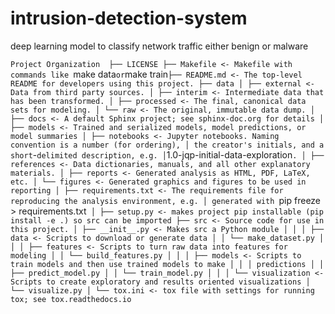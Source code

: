 # intrusion-detection-system
deep learning model to classify network traffic either benign or malware


`Project Organization 
├── LICENSE
├── Makefile <- Makefile with commands like `make data` or `make train`
├── README.md <- The top-level README for developers using this project.
├── data
│ ├── external <- Data from third party sources.
│ ├── interim <- Intermediate data that has been transformed.
│ ├── processed <- The final, canonical data sets for modeling.
│ └── raw <- The original, immutable data dump.
│
├── docs <- A default Sphinx project; see sphinx-doc.org for details
│
├── models <- Trained and serialized models, model predictions, or model summaries
│
├── notebooks <- Jupyter notebooks. Naming convention is a number (for ordering),
│ the creator's initials, and a short `-` delimited description, e.g.
│ `1.0-jqp-initial-data-exploration`.
│
├── references <- Data dictionaries, manuals, and all other explanatory materials.
│
├── reports <- Generated analysis as HTML, PDF, LaTeX, etc.
│ └── figures <- Generated graphics and figures to be used in reporting
│
├── requirements.txt <- The requirements file for reproducing the analysis environment, e.g.
│ generated with `pip freeze > requirements.txt`
│
├── setup.py <- makes project pip installable (pip install -e .) so src can be imported
├── src <- Source code for use in this project.
│ ├── __init__.py <- Makes src a Python module
│ │
│ ├── data <- Scripts to download or generate data
│ │ └── make_dataset.py
│ │
│ ├── features <- Scripts to turn raw data into features for modeling
│ │ └── build_features.py
│ │
│ ├── models <- Scripts to train models and then use trained models to make
│ │ │ predictions
│ │ ├── predict_model.py
│ │ └── train_model.py
│ │
│ └── visualization <- Scripts to create exploratory and results oriented visualizations
│ └── visualize.py
│
└── tox.ini <- tox file with settings for running tox; see tox.readthedocs.io`


